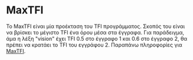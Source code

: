 # MaxTFI

Το MaxTFI είναι μία προέκταση του TFI προγράμματος. Σκοπός του είναι να βρίσκει το μέγιστο TFI ένα όρου μέσα στα έγγραφα. Για παράδειγμα, άμα η λέξη "vision" έχει TFI 0.5 στο έγγραφο 1 και 0.6 στο έγγραφο 2, θα πρέπει να κρατάει το TFI του εγγράφου 2.
Παραπάνω πληροφορίες για [MaxTFI](Hadoop.adoc).
